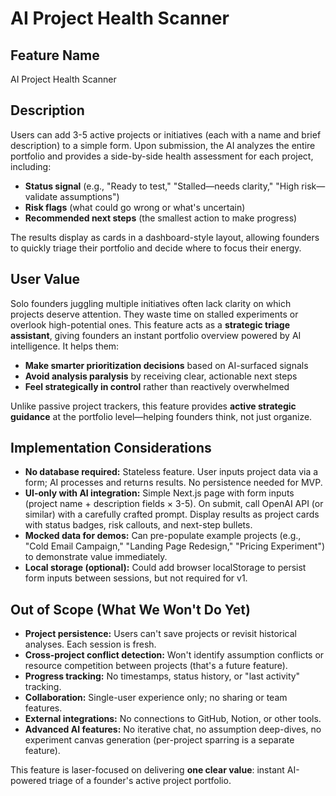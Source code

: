 # AI Project Health Scanner

## Feature Name

AI Project Health Scanner

## Description

Users can add 3-5 active projects or initiatives (each with a name and brief description) to a simple form. Upon submission, the AI analyzes the entire portfolio and provides a side-by-side health assessment for each project, including:

- **Status signal** (e.g., "Ready to test," "Stalled—needs clarity," "High risk—validate assumptions")
- **Risk flags** (what could go wrong or what's uncertain)
- **Recommended next steps** (the smallest action to make progress)

The results display as cards in a dashboard-style layout, allowing founders to quickly triage their portfolio and decide where to focus their energy.

## User Value

Solo founders juggling multiple initiatives often lack clarity on which projects deserve attention. They waste time on stalled experiments or overlook high-potential ones. This feature acts as a **strategic triage assistant**, giving founders an instant portfolio overview powered by AI intelligence. It helps them:

- **Make smarter prioritization decisions** based on AI-surfaced signals
- **Avoid analysis paralysis** by receiving clear, actionable next steps
- **Feel strategically in control** rather than reactively overwhelmed

Unlike passive project trackers, this feature provides **active strategic guidance** at the portfolio level—helping founders think, not just organize.

## Implementation Considerations

- **No database required:** Stateless feature. User inputs project data via a form; AI processes and returns results. No persistence needed for MVP.
- **UI-only with AI integration:** Simple Next.js page with form inputs (project name + description fields × 3-5). On submit, call OpenAI API (or similar) with a carefully crafted prompt. Display results as project cards with status badges, risk callouts, and next-step bullets.
- **Mocked data for demos:** Can pre-populate example projects (e.g., "Cold Email Campaign," "Landing Page Redesign," "Pricing Experiment") to demonstrate value immediately.
- **Local storage (optional):** Could add browser localStorage to persist form inputs between sessions, but not required for v1.

## Out of Scope (What We Won't Do Yet)

- **Project persistence:** Users can't save projects or revisit historical analyses. Each session is fresh.
- **Cross-project conflict detection:** Won't identify assumption conflicts or resource competition between projects (that's a future feature).
- **Progress tracking:** No timestamps, status history, or "last activity" tracking.
- **Collaboration:** Single-user experience only; no sharing or team features.
- **External integrations:** No connections to GitHub, Notion, or other tools.
- **Advanced AI features:** No iterative chat, no assumption deep-dives, no experiment canvas generation (per-project sparring is a separate feature).

This feature is laser-focused on delivering **one clear value**: instant AI-powered triage of a founder's active project portfolio.
